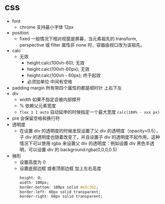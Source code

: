 # css

- font
  - chrome 支持最小字体 12px
- position
  - fixed 一般情况下相对视窗是屏幕，当元素祖先的 transform, perspective 或 filter 属性非 none 时，容器由视口改为该祖先。
- calc
  - 无效
    - height:calc(100vh-60); 无效
    - height:calc(100vh-60px); 无效
    - height:calc(100vh - 60px); 终于起效
    - 必须加单位 中间有空格
- padding margin 所有带四个属性的都是顺时针 上右下左
- div
  - width 如果不指定会被内部撑开
  - % 依赖父元素宽度
  - `flex 1 1 auto` 自动延申的时候指定一个最大宽度 `calc(100% - xxx px)`
- pre 会保留空格和换行符
- 透明度
  - 在设置 div 的透明度的时候发现设置了父 div 的透明度（opacity=0.5），子 div 的透明度也随着改变了，并且设置子 div 的透明度不起作用，这种情况下可以使用 rgba 来设置父 div 的透明度：例如设置 div 黑色半透明，可以设置 div 的 background:rgba(0,0,0,0.5)
- 梯形
  - 设置高度为 0
  - 设置底部边框 或者顶部边框 加上左右高度
    ```css
    height: 0;
    width: 100px;
    border-bottom: 100px solid #e5c3b2;
    border-left: 60px solid transparent;
    border-right: 60px solid transparent;
    ```
